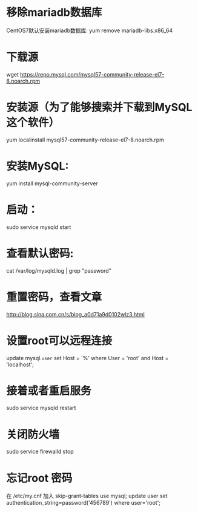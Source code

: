 # 移除mariadb数据库
CentOS7默认安装mariadb数据库:
yum remove mariadb-libs.x86_64

# 下载源
wget https://repo.mysql.com/mysql57-community-release-el7-8.noarch.rpm

# 安装源（为了能够搜索并下载到MySQL这个软件）
yum localinstall mysql57-community-release-el7-8.noarch.rpm

# 安装MySQL:
yum install mysql-community-server

# 启动：
sudo service mysqld start

# 查看默认密码:
cat /var/log/mysqld.log | grep "password"

# 重置密码，查看文章
http://blog.sina.com.cn/s/blog_a0d71a9d0102wlz3.html


# 设置root可以远程连接
update  mysql.`user` set Host = '%' where User = 'root' and Host = 'localhost';

# 接着或者重启服务 
sudo service mysqld restart


# 关闭防火墙 
sudo service firewalld stop

# 忘记root 密码

在 /etc/my.cnf 加入 skip-grant-tables
use mysql;
update user set authentication_string=password('456789') where user='root';


 
